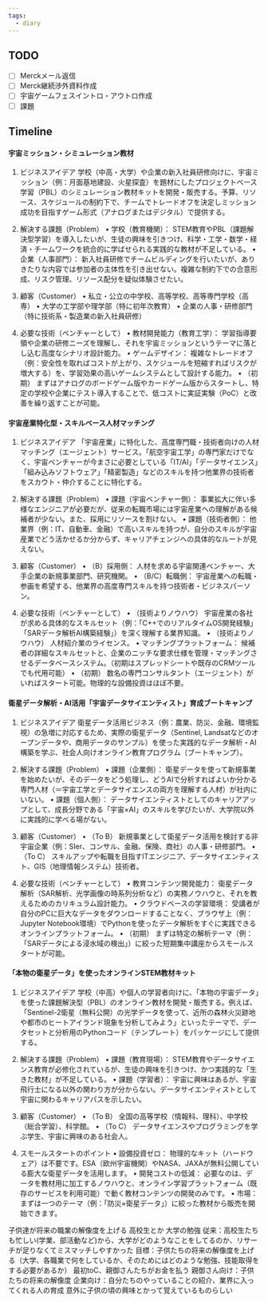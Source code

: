 ```yaml
---
tags:
  - diary
---
```

## TODO

- [ ] Merckメール返信
- [ ] Merck継続渉外資料作成
- [ ] 宇宙ゲームフェスイントロ・アウトロ作成
- [ ] 課題

## Timeline
#### 宇宙ミッション・シミュレーション教材
1. ビジネスアイデア
学校（中高・大学）や企業の新入社員研修向けに、宇宙ミッション（例：月面基地建設、火星探査）を題材にしたプロジェクトベース学習（PBL）のシミュレーション教材キットを開発・販売する。予算、リソース、スケジュールの制約下で、チームでトレードオフを決定しミッション成功を目指すゲーム形式（アナログまたはデジタル）で提供する。

2. 解決する課題（Problem）
• 学校（教育機関）： STEM教育やPBL（課題解決型学習）を導入したいが、生徒の興味を引きつけ、科学・工学・数学・経済・チームワークを統合的に学ばせられる実践的な教材が不足している。
• 企業（人事部門）： 新入社員研修でチームビルディングを行いたいが、ありきたりな内容では参加者の主体性を引き出せない。複雑な制約下での合意形成、リスク管理、リソース配分を疑似体験させたい。

3. 顧客（Customer）
• 私立・公立の中学校、高等学校、高等専門学校（高専）
• 大学の工学部や理学部（特に初年次教育）
• 企業の人事・研修部門（特に技術系・製造業の新入社員研修）

4. 必要な技術（ベンチャーとして）
• 教材開発能力（教育工学）： 学習指導要領や企業の研修ニーズを理解し、それを宇宙ミッションというテーマに落とし込む高度なシナリオ設計能力。
• ゲームデザイン： 複雑なトレードオフ（例：安全性を取ればコストが上がり、スケジュールを短縮すればリスクが増大する）を、学習効果の高いゲームシステムとして設計する能力。
• （初期） まずはアナログのボードゲーム版やカードゲーム版からスタートし、特定の学校や企業にテスト導入することで、低コストに実証実験（PoC）と改善を繰り返すことが可能。


#### 宇宙産業特化型・スキルベース人材マッチング
1. ビジネスアイデア
「宇宙産業」に特化した、高度専門職・技術者向けの人材マッチング（エージェント）サービス。「航空宇宙工学」の専門家だけでなく、宇宙ベンチャーが今まさに必要としている「IT/AI」「データサイエンス」「組み込みソフトウェア」「精密製造」などのスキルを持つ他業界の技術者をスカウト・仲介することに特化する。

2. 解決する課題（Problem）
• 課題（宇宙ベンチャー側）： 事業拡大に伴い多様なエンジニアが必要だが、従来の転職市場には宇宙産業への理解がある候補者が少ない。また、採用にリソースを割けない。
• 課題（技術者側）： 他業界（例：IT、自動車、金融）で高いスキルを持つが、自分のスキルが宇宙産業でどう活かせるか分からず、キャリアチェンジへの具体的なルートが見えない。

3. 顧客（Customer）
• （B）採用側： 人材を求める宇宙関連ベンチャー、大手企業の新規事業部門、研究機関。
• （B/C）転職側： 宇宙産業への転職・参画を希望する、他業界の高度専門スキルを持つ技術者・ビジネスパーソン。

4. 必要な技術（ベンチャーとして）
• （技術よりノウハウ） 宇宙産業の各社が求める具体的なスキルセット（例：「C++でのリアルタイムOS開発経験」「SARデータ解析AI構築経験」）を深く理解する業界知識。
• （技術よりノウハウ） 人材紹介業のライセンス。
• マッチングプラットフォーム： 候補者の詳細なスキルセットと、企業のニッチな要求仕様を管理・マッチングさせるデータベースシステム。（初期はスプレッドシートや既存のCRMツールでも代用可能）
• （初期） 数名の専門コンサルタント（エージェント）がいればスタート可能。物理的な設備投資はほぼ不要。


#### 衛星データ解析・AI活用「宇宙データサイエンティスト」育成ブートキャンプ
1. ビジネスアイデア
衛星データ活用ビジネス（例：農業、防災、金融、環境監視）の急増に対応するため、実際の衛星データ（Sentinel, Landsatなどのオープンデータや、商用データのサンプル）を使った実践的なデータ解析・AI構築を学ぶ、社会人向けオンライン教育プログラム（ブートキャンプ）。

2. 解決する課題（Problem）
• 課題（企業側）： 衛星データを使って新規事業を始めたいが、そのデータをどう処理し、どうAIで分析すればよいか分かる専門人材（＝宇宙工学とデータサイエンスの両方を理解する人材）が社内にいない。
• 課題（個人側）： データサイエンティストとしてのキャリアアップとして、成長分野である「宇宙×AI」のスキルを学びたいが、大学院以外に実践的に学べる場がない。

3. 顧客（Customer）
• （To B） 新規事業として衛星データ活用を検討する非宇宙企業（例：SIer、コンサル、金融、保険、商社）の人事・研修部門。
• （To C） スキルアップや転職を目指すITエンジニア、データサイエンティスト、GIS（地理情報システム）技術者。

4. 必要な技術（ベンチャーとして）
• 教育コンテンツ開発能力： 衛星データ解析（SAR解析、光学画像の時系列分析など）の実務ノウハウと、それを教えるためのカリキュラム設計能力。
• クラウドベースの学習環境： 受講者が自分のPCに巨大なデータをダウンロードすることなく、ブラウザ上（例：Jupyter Notebook環境）でPythonを使ったデータ解析をすぐに実践できるオンラインプラットフォーム。
• （初期） まずは特定の解析テーマ（例：「SARデータによる浸水域の検出」）に絞った短期集中講座からスモールスタートが可能。


#### 「本物の衛星データ」を使ったオンラインSTEM教材キット
1. ビジネスアイデア
学校（中高）や個人の学習者向けに、「本物の宇宙データ」を使った課題解決型（PBL）のオンライン教材を開発・販売する。例えば、「Sentinel-2衛星（無料公開）の光学データを使って、近所の森林火災跡地や都市のヒートアイランド現象を分析してみよう」といったテーマで、データセットと分析用のPythonコード（テンプレート）をパッケージにして提供する。

2. 解決する課題（Problem）
• 課題（教育現場）： STEM教育やデータサイエンス教育が必修化されているが、生徒の興味を引きつけ、かつ実践的な「生きた教材」が不足している。
• 課題（学習者）： 宇宙に興味はあるが、宇宙飛行士になる以外の関わり方が分からない。データサイエンティストとして宇宙に関わるキャリアパスを示したい。

3. 顧客（Customer）
• （To B） 全国の高等学校（情報科、理科）、中学校（総合学習）、科学館。
• （To C） データサイエンスやプログラミングを学ぶ学生、宇宙に興味のある社会人。

4. スモールスタートのポイント
• 設備投資ゼロ： 物理的なキット（ハードウェア）は不要です。ESA（欧州宇宙機関）やNASA、JAXAが無料公開している膨大な衛星データを活用します。
• 開発コストの低減： 必要なのは、データを教材用に加工するノウハウと、オンライン学習プラットフォーム（既存のサービスを利用可能）で動く教材コンテンツの開発のみです。
• 市場： まずは一つのテーマ（例：「防災×衛星データ」）に絞った教材から販売を開始できます。




子供達が将来の職業の解像度を上げる
高校生とか
大学の勉強
従来：高校生たちも忙しい(学業、部活動など)から、大学がどのようなことをしてるのか、リサーチが足りなくてミスマッチしやすかった
目標：子供たちの将来の解像度を上げる（大学、各職業で何をしているか、そのためにはどのような勉強、技能取得をする必要があるか）
最初toC、親御さんたちがお金を払う
親御さん向け：子供たちの将来の解像度
企業向け：自分たちのやっていることの紹介、業界に入ってくれる人の育成
	意外に子供の頃の興味とかって覚えているものらしい
